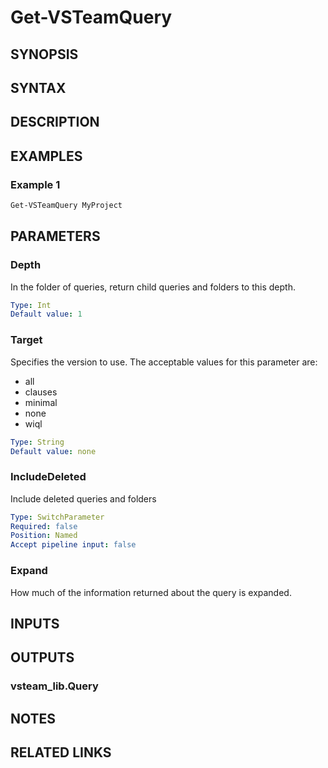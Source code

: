 <!-- #include "./common/header.md" -->

# Get-VSTeamQuery

## SYNOPSIS

<!-- #include "./synopsis/Get-VSTeamQuery.md" -->

## SYNTAX

## DESCRIPTION

<!-- #include "./synopsis/Get-VSTeamQuery.md" -->

## EXAMPLES

### Example 1

```powershell
Get-VSTeamQuery MyProject
```

## PARAMETERS

### Depth

In the folder of queries, return child queries and folders to this depth.

```yaml
Type: Int
Default value: 1
```

### Target

Specifies the version to use. The acceptable values for this parameter are:

- all
- clauses
- minimal
- none
- wiql

```yaml
Type: String
Default value: none
```

### IncludeDeleted

Include deleted queries and folders

```yaml
Type: SwitchParameter
Required: false
Position: Named
Accept pipeline input: false
```

### Expand

How much of the information returned about the query is expanded.


<!-- #include "./params/projectName.md" -->

## INPUTS

## OUTPUTS

### vsteam_lib.Query

## NOTES

<!-- #include "./common/prerequisites.md" -->

## RELATED LINKS
